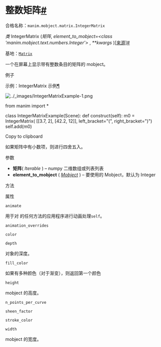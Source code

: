 # 整数矩阵[#](#integermatrix "此标题的固定链接")

合格名称：`manim.mobject.matrix.IntegerMatrix`

_类_ IntegerMatrix (_矩阵_, _element_to_mobject=<class 'manim.mobject.text.numbers.Integer'>_ , _\*\*kwargs_ )[\[来源\]](../_modules/manim/mobject/matrix.html#IntegerMatrix)[#](#manim.mobject.matrix.IntegerMatrix "此定义的固定链接")

基地：[`Matrix`](manim.mobject.matrix.Matrix.html#manim.mobject.matrix.Matrix "manim.mobject.matrix.Matrix")

一个在屏幕上显示带有整数条目的矩阵的 mobject。

例子

示例：IntegerMatrix 示例[¶](#integermatrixexample)

![../_images/IntegerMatrixExample-1.png](../_images/IntegerMatrixExample-1.png)

from manim import \*

class IntegerMatrixExample(Scene):
def construct(self):
m0 = IntegerMatrix(
\[\[3.7, 2\], \[42.2, 12\]\],
left_bracket="(",
right_bracket=")")
self.add(m0)

Copy to clipboard

如果矩阵中有小数项，则进行四舍五入。

参数

- **矩阵**( _Iterable_ ) – numpy 二维数组或列表列表
- **element_to_mobject** ( [_Mobject_](manim.mobject.mobject.Mobject.html#manim.mobject.mobject.Mobject "manim.mobject.mobject.Mobject") ) – 要使用的 Mobject，默认为 Integer

方法

属性

`animate`

用于对 的任何方法的应用程序进行动画处理`self`。

`animation_overrides`

`color`

`depth`

对象的深度。

`fill_color`

如果有多种颜色（对于渐变），则返回第一个颜色

`height`

mobject 的高度。

`n_points_per_curve`

`sheen_factor`

`stroke_color`

`width`

mobject 的宽度。
